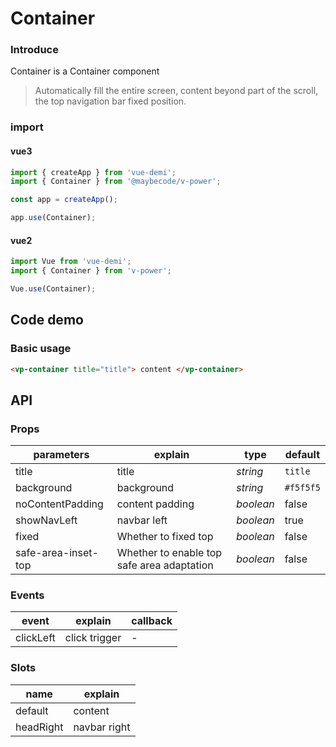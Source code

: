 # Container

### Introduce

Container is a Container component

> Automatically fill the entire screen, content beyond part of the scroll, the top navigation bar fixed position.

### import

#### vue3

```js
import { createApp } from 'vue-demi';
import { Container } from '@maybecode/v-power';

const app = createApp();

app.use(Container);
```

#### vue2

```js
import Vue from 'vue-demi';
import { Container } from 'v-power';

Vue.use(Container);
```

## Code demo

### Basic usage

```html
<vp-container title="title"> content </vp-container>
```

## API

### Props

| parameters          | explain                                    | type      | default   |
| ------------------- | ------------------------------------------ | --------- | --------- |
| title               | title                                      | _string_  | `title`   |
| background          | background                                 | _string_  | `#f5f5f5` |
| noContentPadding    | content padding                            | _boolean_ | false     |
| showNavLeft         | navbar left                                | _boolean_ | true      |
| fixed               | Whether to fixed top                       | _boolean_ | false     |
| safe-area-inset-top | Whether to enable top safe area adaptation | _boolean_ | false     |

### Events

| event     | explain       | callback |
| --------- | ------------- | -------- |
| clickLeft | click trigger | -        |

### Slots

| name      | explain      |
| --------- | ------------ |
| default   | content      |
| headRight | navbar right |
